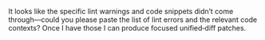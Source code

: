 It looks like the specific lint warnings and code snippets didn’t come through—could you please paste the list of lint errors and the relevant code contexts? Once I have those I can produce focused unified‐diff patches.